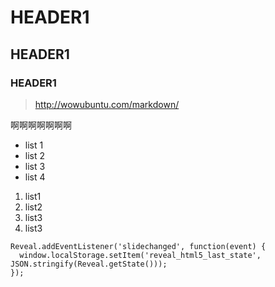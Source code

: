 # HEADER1
## HEADER1
### HEADER1

> http://wowubuntu.com/markdown/

啊啊啊啊啊啊啊

- list 1
- list 2
- list 3
- list 4

1. list1
1. list2
1. list3
3. list3

```
Reveal.addEventListener('slidechanged', function(event) {
  window.localStorage.setItem('reveal_html5_last_state', JSON.stringify(Reveal.getState()));
});
```


